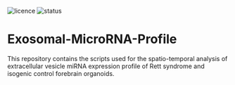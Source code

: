 ![licence](https://badgen.net/badge/Licence/MIT/purple)
![status](https://badgen.net/badge/Status/Complete/green)
# Exosomal-MicroRNA-Profile
This repository contains the scripts used for the spatio-temporal analysis of extracellular vesicle miRNA expression profile of Rett syndrome and isogenic control forebrain organoids.
